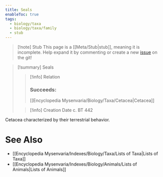 ```yaml
---
title: Seals
enableToc: true
tags:
  - biology/taxa
  - biology/taxa/family
  - stub
---
```


> [!note] Stub
> This page is a [[Meta/Stub|stub]], meaning it is incomplete. Help expand it by commenting or create a new [issue](https://github.com/RagtimeGal/quartz--encyclopedia-mysenvaria/issues/new/choose) on the git!


> [!summary] Seals
> > [!info] Relation
> > ### Succeeds:
> > [[Encyclopedia Mysenvaria/Biology/Taxa/Cetacea|Cetacea]]
>
> > [!info] Creation Date
> > c. BT 442

Cetacea characterized by their terrestrial behavior.

# See Also
- [[Encyclopedia Mysenvaria/Indexes/Biology/Taxa/Lists of Taxa|Lists of Taxa]]
- [[Encyclopedia Mysenvaria/Indexes/Biology/Animals/Lists of Animals|Lists of Animals]]
